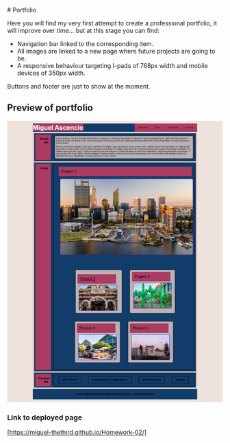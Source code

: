 # Portfolio

Here you will find my very first attempt to create a professional portfolio, it will improve over time... but at this stage you can find:

* Navigation bar linked to the corresponding item.
* All images are linked to a new page where future projects are going to be.
* A responsive behaviour targeting I-pads of 768px width and mobile devices of 350px width.

Buttons and footer are just to show at the moment.

## Preview of portfolio 

![portfolio page](./Assets/images/captured-screenshoot.png)

### Link to deployed page

[https://miguel-thethird.github.io/Homework-02/]